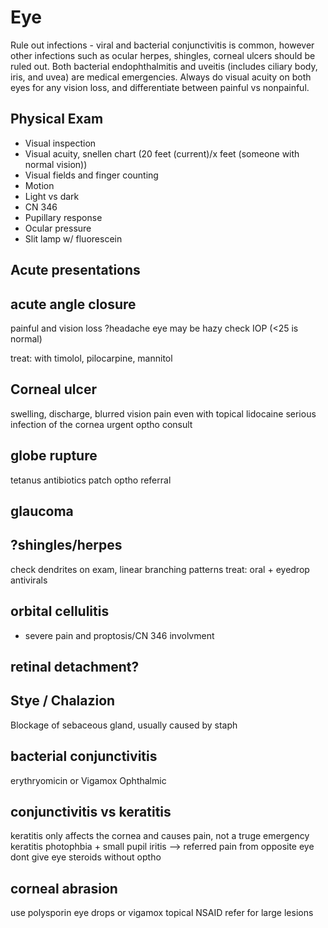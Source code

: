 # Eye 
Rule out infections - viral and bacterial conjunctivitis is common, however other infections such as ocular herpes, shingles, corneal ulcers should be ruled out. Both bacterial endophthalmitis and uveitis (includes ciliary body, iris, and uvea) are medical emergencies. Always do visual acuity on both eyes for any vision loss, and differentiate between painful vs nonpainful.

## Physical Exam
- Visual inspection
- Visual acuity, snellen chart (20 feet (current)/x feet (someone with normal vision))
- Visual fields and finger counting
- Motion
- Light vs dark
- CN 346
- Pupillary response
- Ocular pressure
- Slit lamp w/ fluorescein

## Acute presentations
## acute angle closure
painful and vision loss
?headache
eye may be hazy
check IOP (<25 is normal)

treat: with timolol, pilocarpine, mannitol

## Corneal ulcer
swelling, discharge, blurred vision
pain even with topical lidocaine
serious infection of the cornea
urgent optho consult
## globe rupture
tetanus
antibiotics
patch
optho referral

## glaucoma
## ?shingles/herpes
check dendrites on exam, linear branching patterns
treat: oral + eyedrop antivirals

## orbital cellulitis
- severe pain and proptosis/CN 346 involvment

## retinal detachment?

## Stye / Chalazion
Blockage of sebaceous gland, usually caused by staph

## bacterial conjunctivitis
erythryomicin or Vigamox Ophthalmic

## conjunctivitis vs keratitis
keratitis only affects the cornea and causes pain, not a truge emergency
keratitis photophbia + small pupil
iritis --> referred pain from opposite eye
dont give eye steroids without optho

## corneal abrasion
use polysporin eye drops or vigamox
topical NSAID
refer for large lesions
